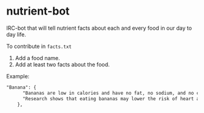 # nutrient-bot
IRC-bot that will tell nutrient facts about each and every food in our day to day life.

To contribute in `facts.txt`
1. Add a food name.
2. Add at least two facts about the food.

Example:
```markdown
"Banana": {
      "Bananas are low in calories and have no fat, no sodium, and no cholesterol. They contain vitamin C, potassium, fiber, and vitamin B6.",
      "Research shows that eating bananas may lower the risk of heart attacks and strokes, as well as decrease the risk of getting some cancers."
    },
```
